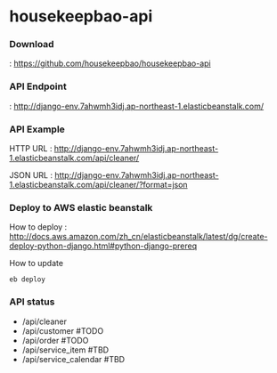 # housekeepbao-api

### Download
 : https://github.com/housekeepbao/housekeepbao-api

### API Endpoint
 : http://django-env.7ahwmh3idj.ap-northeast-1.elasticbeanstalk.com/

### API Example
HTTP URL
 : http://django-env.7ahwmh3idj.ap-northeast-1.elasticbeanstalk.com/api/cleaner/

JSON URL
 : http://django-env.7ahwmh3idj.ap-northeast-1.elasticbeanstalk.com/api/cleaner/?format=json



### Deploy to AWS elastic beanstalk
How to deploy
 : http://docs.aws.amazon.com/zh_cn/elasticbeanstalk/latest/dg/create-deploy-python-django.html#python-django-prereq

How to update
```
eb deploy
```



### API status

 + /api/cleaner
 + /api/customer  #TODO
 + /api/order     #TODO
 + /api/service_item    #TBD
 + /api/service_calendar #TBD
